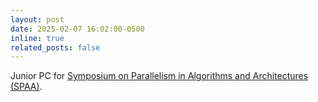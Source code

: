 ```yaml
---
layout: post
date: 2025-02-07 16:02:00-0500
inline: true
related_posts: false
---
```


Junior PC for [Symposium on Parallelism in Algorithms and Architectures (SPAA)](https://spaa.acm.org/organizations/).
